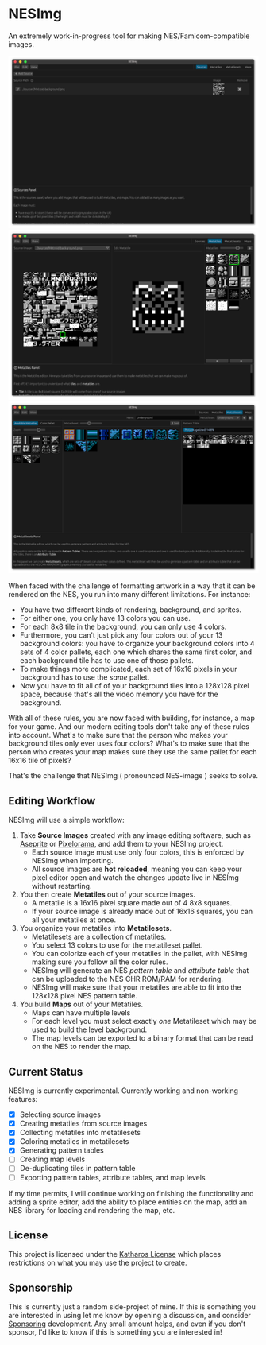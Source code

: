 # NESImg

An extremely work-in-progress tool for making NES/Famicom-compatible images.

![screenshotSources](docs/nesimgSources.png)
![screenshotMetatiles](docs/nesimgMetatiles.png)
![screenshotMetatilesets](docs/nesimgMetatilesets.png)

When faced with the challenge of formatting artwork in a way that it can be rendered on the NES, you run into many different limitations. For instance:

- You have two different kinds of rendering, background, and sprites.
- For either one, you only have 13 colors you can use.
- For each 8x8 tile in the background, you can only use 4 colors.
- Furthermore, you can't just pick any four colors out of your 13 background colors: you have to organize your background colors into 4 sets of 4 color pallets, each one which shares the same first color, and each background tile has to use one of those pallets.
- To make things more complicated, each set of 16x16 pixels in your background has to use the _same_ pallet.
- Now you have to fit all of of your background tiles into a 128x128 pixel space, because that's all the video memory you have for the background.

With all of these rules, you are now faced with building, for instance, a map for your game. And our modern editing tools don't take any of these rules into account. What's to make sure that the person who makes your background tiles only ever uses four colors? What's to make sure that the person who creates your map makes sure they use the same pallet for each 16x16 tile of pixels?

That's the challenge that NESImg ( pronounced NES-image ) seeks to solve.

## Editing Workflow

NESImg will use a simple workflow:

1. Take **Source Images** created with any image editing software, such as [Aseprite] or [Pixelorama], and add them to your NESImg project.
    - Each source image must use only four colors, this is enforced by NESImg when importing.
    - All source images are **hot reloaded**, meaning you can keep your pixel editor open and watch the changes update live in NESImg without restarting.
2. You then create **Metatiles** out of your source images.
    - A metatile is a 16x16 pixel square made out of 4 8x8 squares.
    - If your source image is already made out of 16x16 squares, you can all your metatiles at once.
3. You organize your metatiles into **Metatilesets**.
    - Metatilesets are a collection of metatiles.
    - You select 13 colors to use for the metatileset pallet.
    - You can colorize each of your metatiles in the pallet, with NESImg making sure you follow all the color rules.
    - NESImg will generate an NES *pattern table* and *attribute table* that can be uploaded to the NES CHR ROM/RAM for rendering.
    - NESImg will make sure that your metatiles are able to fit into the 128x128 pixel NES pattern table.
4. You build **Maps** out of your Metatiles.
    - Maps can have multiple levels
    - For each level you must select exactly *one* Metatileset which may be used to build the level background.
    - The map levels can be exported to a binary format that can be read on the NES to render the map.

## Current Status

NESImg is currently experimental. Currently working and non-working features:

- [x] Selecting source images
- [x] Creating metatiles from source images
- [x] Collecting metatiles into metatilesets
- [x] Coloring metatiles in metatilesets
- [x] Generating pattern tables
- [ ] Creating map levels
- [ ] De-duplicating tiles in pattern table
- [ ] Exporting pattern tables, attribute tables, and map levels

If my time permits, I will continue working on finishing the functionality and adding a sprite editor, add the ability to place entities on the map, add an NES library for loading and rendering the map, etc.

## License

This project is licensed under the [Katharos License](https://github.com/katharostech/katharos-license) which places restrictions on what you may use the project to create.

## Sponsorship

This is currently just a random side-project of mine. If this is something you are interested in using let me know by opening a discussion, and consider [Sponsoring](https://github.com/sponsors/zicklag) development. Any small amount helps, and even if you don't sponsor, I'd like to know if this is something you are interested in!

[Aseprite]: https://github.com/aseprite/aseprite
[Pixelorama]: https://github.com/Orama-Interactive/Pixelorama
